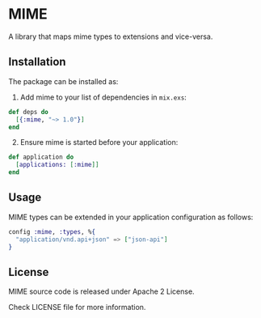 # MIME

A library that maps mime types to extensions and vice-versa.

## Installation

The package can be installed as:

1. Add mime to your list of dependencies in `mix.exs`:

  ```elixir
  def deps do
    [{:mime, "~> 1.0"}]
  end
  ```

2. Ensure mime is started before your application:

  ```elixir
  def application do
    [applications: [:mime]]
  end
  ```
  
## Usage

MIME types can be extended in your application configuration
as follows:

```elixir
config :mime, :types, %{
  "application/vnd.api+json" => ["json-api"]
}
```

## License

MIME source code is released under Apache 2 License.

Check LICENSE file for more information.
